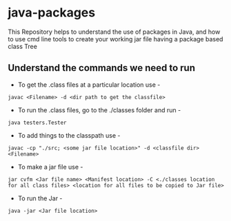 # java-packages
This Repository helps to understand the use of packages in Java, and how to use cmd line tools to create your working jar  file having a package based class Tree

## Understand the commands we need to run
* To get the .class files at a particular location use -
```
javac <Filename> -d <dir path to get the classfile>
```
* To run the .class files, go to the ./classes folder and run -
```
java testers.Tester
```
* To add things to the classpath use -
```
javac -cp "./src; <some jar file location>" -d <classfile dir> <Filename>
```
* To make a jar file use -
```
jar cvfm <Jar file name> <Manifest location> -C <./classes location for all class files> <location for all files to be copied to Jar file>
```
* To run the Jar -
```
java -jar <Jar file location>
```
